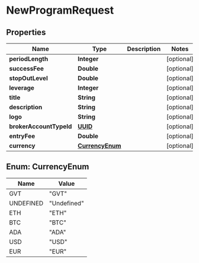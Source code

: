 
# NewProgramRequest

## Properties
Name | Type | Description | Notes
------------ | ------------- | ------------- | -------------
**periodLength** | **Integer** |  |  [optional]
**successFee** | **Double** |  |  [optional]
**stopOutLevel** | **Double** |  |  [optional]
**leverage** | **Integer** |  |  [optional]
**title** | **String** |  |  [optional]
**description** | **String** |  |  [optional]
**logo** | **String** |  |  [optional]
**brokerAccountTypeId** | [**UUID**](UUID.md) |  |  [optional]
**entryFee** | **Double** |  |  [optional]
**currency** | [**CurrencyEnum**](#CurrencyEnum) |  |  [optional]


<a name="CurrencyEnum"></a>
## Enum: CurrencyEnum
Name | Value
---- | -----
GVT | &quot;GVT&quot;
UNDEFINED | &quot;Undefined&quot;
ETH | &quot;ETH&quot;
BTC | &quot;BTC&quot;
ADA | &quot;ADA&quot;
USD | &quot;USD&quot;
EUR | &quot;EUR&quot;



